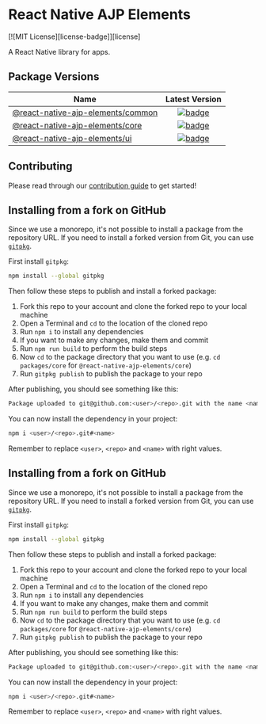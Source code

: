 # React Native AJP Elements

[![MIT License][license-badge]][license]

A React Native library for apps.

## Package Versions

| Name                                                        | Latest Version                                                                                                                                            |
| ----------------------------------------------------------- | :-------------------------------------------------------------------------------------------------------------------------------------------------------: |
| [@react-native-ajp-elements/common](/packages/common) | [![badge](https://img.shields.io/npm/v/@react-native-ajp-elements/core.svg)](https://www.npmjs.com/package/@react-native-ajp-elements/common) |
| [@react-native-ajp-elements/core](/packages/core)     | [![badge](https://img.shields.io/npm/v/@react-native-ajp-elements/core.svg)](https://www.npmjs.com/package/@react-native-ajp-elements/common) |
| [@react-native-ajp-elements/ui](/packages/ui)         | [![badge](https://img.shields.io/npm/v/@react-native-ajp-elements/core.svg)](https://www.npmjs.com/package/@react-native-ajp-elements/common) |

## Contributing

Please read through our [contribution guide](CONTRIBUTING.md) to get started!

## Installing from a fork on GitHub

Since we use a monorepo, it's not possible to install a package from the repository URL. If you need to install a forked version from Git, you can use [`gitpkg`](https://github.com/ramasilveyra/gitpkg).

First install `gitpkg`:

```sh
npm install --global gitpkg
```

Then follow these steps to publish and install a forked package:

1. Fork this repo to your account and clone the forked repo to your local machine
1. Open a Terminal and `cd` to the location of the cloned repo
1. Run `npm i` to install any dependencies
1. If you want to make any changes, make them and commit
1. Run `npm run build` to perform the build steps
1. Now `cd` to the package directory that you want to use (e.g. `cd packages/core` for `@react-native-ajp-elements/core`)
1. Run `gitpkg publish` to publish the package to your repo

After publishing, you should see something like this:

```sh
Package uploaded to git@github.com:<user>/<repo>.git with the name <name>
```

You can now install the dependency in your project:

```sh
npm i <user>/<repo>.git#<name>
```

Remember to replace `<user>`, `<repo>` and `<name>` with right values.

## Installing from a fork on GitHub

Since we use a monorepo, it's not possible to install a package from the repository URL. If you need to install a forked version from Git, you can use [`gitpkg`](https://github.com/ramasilveyra/gitpkg).

First install `gitpkg`:

```sh
npm install --global gitpkg
```

Then follow these steps to publish and install a forked package:

1. Fork this repo to your account and clone the forked repo to your local machine
1. Open a Terminal and `cd` to the location of the cloned repo
1. Run `npm i` to install any dependencies
1. If you want to make any changes, make them and commit
1. Run `npm run build` to perform the build steps
1. Now `cd` to the package directory that you want to use (e.g. `cd packages/core` for `@react-native-ajp-elements/core`)
1. Run `gitpkg publish` to publish the package to your repo

After publishing, you should see something like this:

```sh
Package uploaded to git@github.com:<user>/<repo>.git with the name <name>
```

You can now install the dependency in your project:

```sh
npm i <user>/<repo>.git#<name>
```

Remember to replace `<user>`, `<repo>` and `<name>` with right values.